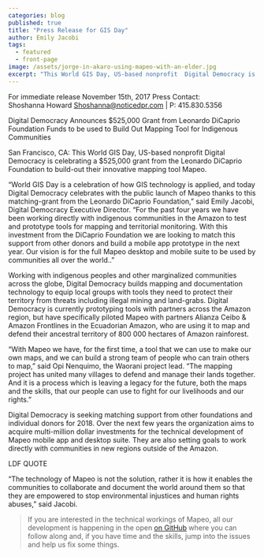```yaml
---
categories: blog
published: true
title: "Press Release for GIS Day"
author: Emily Jacobi
tags:
  - featured
  - front-page
image: /assets/jorge-in-akaro-using-mapeo-with-an-elder.jpg
excerpt: "This World GIS Day, US-based nonprofit  Digital Democracy is celebrating a $525,000 grant from the Leonardo DiCaprio Foundation to build-out their innovative mapping tool Mapeo. “World GIS Day is a celebration of how GIS technology is applied, and today Digital Democracy celebrates with the public launch of Mapeo thanks to this matching-grant from the Leonardo DiCaprio Foundation,” said Emily Jacobi, Digital Democracy Executive Director."
---
```


For immediate release
November 15th, 2017
Press Contact:  
Shoshanna Howard
Shoshanna@noticedpr.com | P: 415.830.5356

Digital Democracy Announces $525,000 Grant from Leonardo DiCaprio Foundation
Funds to be used to Build Out Mapping Tool for Indigenous Communities  

San Francisco, CA: This World GIS Day, US-based nonprofit  Digital Democracy is celebrating a $525,000 grant from the Leonardo DiCaprio Foundation to build-out their innovative mapping tool Mapeo.  

“World GIS Day is a celebration of how GIS technology is applied, and today Digital Democracy celebrates with the public launch of Mapeo thanks to this matching-grant from the Leonardo DiCaprio Foundation,” said Emily Jacobi, Digital Democracy Executive Director.  “For the past four years we have been working directly with indigenous communities in the Amazon to test and prototype tools for mapping and territorial monitoring. With this investment from the DiCaprio Foundation we are looking to match this support from other donors and build a mobile app prototype in the next year. Our vision is for the full Mapeo desktop and mobile suite to be used by communities all over the world..”

Working with indigenous peoples and other marginalized communities across the globe, Digital Democracy builds mapping and documentation technology to equip local groups with tools they need to protect their territory from threats including illegal mining and land-grabs. Digital Democracy is currently prototyping tools with partners across the Amazon region, but have specifically piloted Mapeo with partners Alianza Ceibo & Amazon Frontlines in the Ecuadorian Amazon, who are using it to map and defend their ancestral territory of 800 000 hectares of Amazon rainforest.

“With Mapeo we have, for the first time, a tool that we can use to make our own maps, and we can build a strong team of people who can train others to map,” said Opi Nenquimo, the Waorani project lead.  “The mapping project has united many villages to defend and manage their lands together. And it is a process which is leaving a legacy for the future, both the maps and the skills, that our people can use to fight for our livelihoods and our rights.”  

Digital Democracy is seeking matching support from other foundations and individual donors for 2018. Over the next few years the organization aims to acquire multi-million dollar investments for the technical development of Mapeo mobile app and desktop suite. They are also setting goals to work directly with communities in new regions outside of the Amazon.

LDF QUOTE

“The technology of Mapeo is not the solution, rather it is how it enables the communities to collaborate and document the world around them so that they are empowered to stop environmental injustices and human rights abuses,” said Jacobi.  


> If you are interested in the technical workings of Mapeo, all our development is happening in the open [on GitHub](https://github.com/digidem/) where you can follow along and, if you have time and the skills, jump into the issues and help us fix some things.
